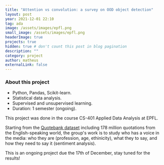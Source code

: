 ```yaml
---
title: "Attention vs convolution: a survey on OOD object detection"
layout: post
year: 2021-12-01 22:10
tag: ada
image: /assets/images/epfl.png
small_image: /assets/images/epfl.png
headerImage: true
projects: true
hidden: true # don't count this post in blog pagination
description: ""
category: project
author: matheus
externalLink: false
---
```


### About this project
* Python, Pandas, Scikit-learn.
* Statistical data analysis.
* Supervised and unsupervised learning.
* Duration: 1 semester (ongoing).

This project was done in the course CS-401 Applied Data Analysis at EPFL.

Starting from the [Quotebank dataset](https://dlab.epfl.ch/people/west/pub/Vaucher-Spitz-Catasta-West_WSDM-21.pdf) including 178 million quotations from the English-speaking world, the group's work is to study who has a voice in the media: who they are (profession, age, ethinicity), what they to say, and how they need to say it (sentiment analysis).

This is an ongoing project due the 17th of December, stay tuned for the results!